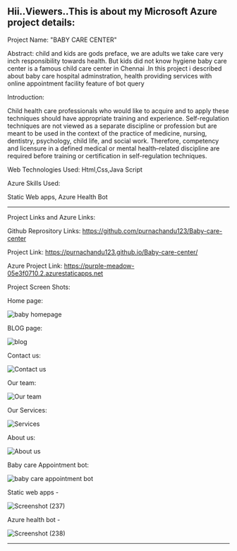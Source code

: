 Hii..Viewers..This is about my Microsoft Azure project details:
------------------------------------------------------------------------------------------------------------------------------------------------------------------
Project Name: "BABY CARE CENTER"

Abstract:
child and kids are gods preface, we are adults we take care very inch responsibility towards health. But kids did not know hygiene baby care center is a famous child care center in Chennai .In this project i described about baby care hospital adminstration, health providing services with online appointment facility feature of bot query

Introduction:

Child health care professionals who would like to acquire and to apply these techniques should have appropriate training and experience. Self-regulation techniques are not viewed as a separate discipline or profession but are meant to be used in the context of the practice of medicine, nursing, dentistry, psychology, child life, and social work. Therefore, competency and licensure in a defined medical or mental health–related discipline are required before training or certification in self-regulation techniques.

Web Technologies Used:
Html,Css,Java Script

Azure Skills Used:

Static Web apps,
Azure Health Bot

--------------------------------------------------------------------------------------------------------------------------------------------------------------------
Project Links and Azure Links:

Github Reprository Links: https://github.com/purnachandu123/Baby-care-center

Project Link: https://purnachandu123.github.io/Baby-care-center/

Azure Project Link: https://purple-meadow-05e3f0710.2.azurestaticapps.net

Project Screen Shots:

Home page:

![baby homepage](https://user-images.githubusercontent.com/118438293/206984768-2ffd52c4-0a6a-4a99-a308-79367ebbfe2e.png)

BLOG page:

![blog](https://user-images.githubusercontent.com/118438293/206984742-1e74942d-0d74-478d-b876-ee7ab46318a9.png)

Contact us:

![Contact us](https://user-images.githubusercontent.com/118438293/206984751-4c8dd7f2-1be4-4b02-9f9e-fdd2337a09b0.png)

Our team:

![Our team](https://user-images.githubusercontent.com/118438293/206984757-64ba7f47-848b-4e91-b9b9-98e94df7d0f7.png)

Our Services:

![Services ](https://user-images.githubusercontent.com/118438293/206984760-b7ccf2e7-3055-4577-9436-06c63b218f77.png)

About us:

![About us](https://user-images.githubusercontent.com/118438293/206984763-a1ff4f4b-14d8-4d79-ba82-be189eea779d.png)

Baby care Appointment bot:

![baby care appointment bot](https://user-images.githubusercontent.com/118438293/206984765-0efaf0b9-1ef2-4db9-bf86-993e57146b15.png)


Static web apps -

![Screenshot (237)](https://user-images.githubusercontent.com/118438293/209434829-59046f35-897d-4a1a-8a7f-2a0fc7c404bc.png)


Azure health bot -


![Screenshot (238)](https://user-images.githubusercontent.com/118438293/209434848-67fb7b02-faca-48ea-bc82-6ae87381b8c0.png)





--------------------------------------------------------------------------------------------------------------------------------------------------------------------



